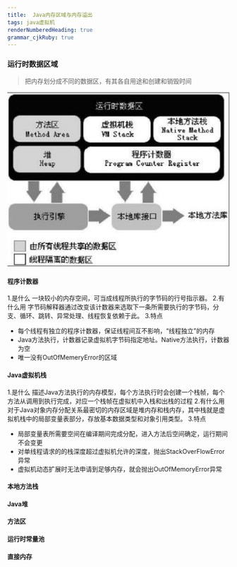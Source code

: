```yaml
---
title:  Java内存区域与内存溢出
tags: java虚拟机
renderNumberedHeading: true
grammar_cjkRuby: true
---
```


### 运行时数据区域
> 把内存划分成不同的数据区，有其各自用途和创建和销毁时间	

![java虚拟机运行时数据区](./images/Java虚拟机运行时数据区.png)
#### 程序计数器
1.是什么
	一块较小的内存空间，可当成线程所执行的字节码的行号指示器。
2.有什么用
	字节码解释器通过改变该计数器来选取下一条所需要执行的字节码，分支、循环、跳转、异常处理、线程恢复依赖于此。
3.特点
- 每个线程有独立的程序计数器，保证线程间互不影响，“线程独立”的内存
- Java方法执行，计数器记录虚拟机字节码指定地址。Native方法执行，计数器为空
- 唯一没有OutOfMemeryError的区域
#### Java虚拟机栈
1.是什么
	描述Java方法执行的内存模型，每个方法执行时会创建一个栈帧，每个方法从调用到执行完成，对应一个栈帧在虚拟机中入栈和出栈的过程
2.有什么用
	对于Java对象内存分配关系最密切的内存区域是堆内存和栈内存，其中栈就是虚拟机栈中的局部变量表部分，存放基本数据类型和对象引用类型。
3.特点
- 局部变量表所需要空间在编译期间完成分配，进入方法后空间确定，运行期间不会变更
- 对单线程请求的的栈深度超过虚拟机允许的深度，抛出StackOverFlowError异常
- 虚拟机动态扩展时无法申请到足够内存，就会抛出OutOfMemoryError异常
#### 本地方法栈
#### Java堆
#### 方法区
#### 运行时常量池
#### 直接内存
### 

